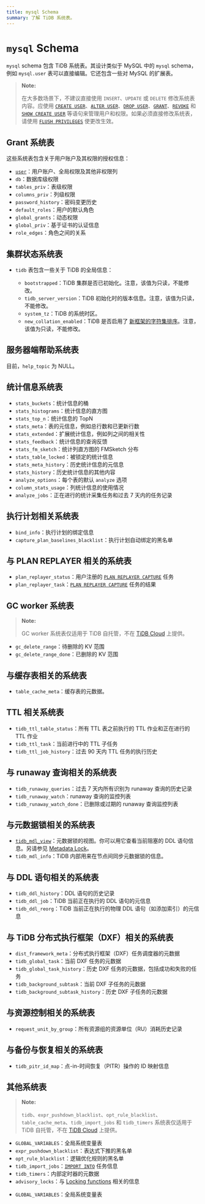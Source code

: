 ```yaml
---
title: mysql Schema
summary: 了解 TiDB 系统表。
---
```


# `mysql` Schema

`mysql` schema 包含 TiDB 系统表。其设计类似于 MySQL 中的 `mysql` schema，例如 `mysql.user` 表可以直接编辑。它还包含一些对 MySQL 的扩展表。

> **Note:**
>
> 在大多数场景下，不建议直接使用 `INSERT`、`UPDATE` 或 `DELETE` 修改系统表内容。应使用 [`CREATE USER`](/sql-statements/sql-statement-create-user.md)、[`ALTER USER`](/sql-statements/sql-statement-alter-user.md)、[`DROP USER`](/sql-statements/sql-statement-drop-user.md)、[`GRANT`](/sql-statements/sql-statement-grant-privileges.md)、[`REVOKE`](/sql-statements/sql-statement-revoke-privileges.md) 和 [`SHOW CREATE USER`](/sql-statements/sql-statement-show-create-user.md) 等语句来管理用户和权限。如果必须直接修改系统表，请使用 [`FLUSH PRIVILEGES`](/sql-statements/sql-statement-flush-privileges.md) 使更改生效。

## Grant 系统表

这些系统表包含关于用户账户及其权限的授权信息：

- [`user`](/mysql-schema/mysql-schema-user.md)：用户账户、全局权限及其他非权限列
- `db`：数据库级权限
- `tables_priv`：表级权限
- `columns_priv`：列级权限
- `password_history`：密码变更历史
- `default_roles`：用户的默认角色
- `global_grants`：动态权限
- `global_priv`：基于证书的认证信息
- `role_edges`：角色之间的关系

## 集群状态系统表

* `tidb` 表包含一些关于 TiDB 的全局信息：

    * `bootstrapped`：TiDB 集群是否已初始化。注意，该值为只读，不能修改。
    * `tidb_server_version`：TiDB 初始化时的版本信息。注意，该值为只读，不能修改。
    * `system_tz`：TiDB 的系统时区。
    * `new_collation_enabled`：TiDB 是否启用了 [新框架的字符集排序](/character-set-and-collation.md#new-framework-for-collations)。注意，该值为只读，不能修改。

## 服务器端帮助系统表

目前，`help_topic` 为 NULL。

## 统计信息系统表

- `stats_buckets`：统计信息的桶
- `stats_histograms`：统计信息的直方图
- `stats_top_n`：统计信息的 TopN
- `stats_meta`：表的元信息，例如总行数和已更新行数
- `stats_extended`：扩展统计信息，例如列之间的相关性
- `stats_feedback`：统计信息的查询反馈
- `stats_fm_sketch`：统计列直方图的 FMSketch 分布
- `stats_table_locked`：被锁定的统计信息
- `stats_meta_history`：历史统计信息的元信息
- `stats_history`：历史统计信息的其他内容
- `analyze_options`：每个表的默认 `analyze` 选项
- `column_stats_usage`：列统计信息的使用情况
- `analyze_jobs`：正在进行的统计采集任务和过去 7 天内的任务记录

## 执行计划相关系统表

- `bind_info`：执行计划的绑定信息
- `capture_plan_baselines_blacklist`：执行计划自动绑定的黑名单

## 与 PLAN REPLAYER 相关的系统表

- `plan_replayer_status`：用户注册的 [`PLAN REPLAYER CAPTURE`](https://docs.pingcap.com/tidb/stable/sql-plan-replayer#use-plan-replayer-capture) 任务
- `plan_replayer_task`：[`PLAN REPLAYER CAPTURE`](https://docs.pingcap.com/tidb/stable/sql-plan-replayer#use-plan-replayer-capture) 任务的结果

## GC worker 系统表

> **Note:**
>
> GC worker 系统表仅适用于 TiDB 自托管，不在 [TiDB Cloud](https://docs.pingcap.com/tidbcloud/) 上提供。

- `gc_delete_range`：待删除的 KV 范围
- `gc_delete_range_done`：已删除的 KV 范围

## 与缓存表相关的系统表

- `table_cache_meta`：缓存表的元数据。

## TTL 相关系统表

* `tidb_ttl_table_status`：所有 TTL 表之前执行的 TTL 作业和正在进行的 TTL 作业
* `tidb_ttl_task`：当前进行中的 TTL 子任务
* `tidb_ttl_job_history`：过去 90 天内 TTL 任务的执行历史

## 与 runaway 查询相关的系统表

* `tidb_runaway_queries`：过去 7 天内所有识别为 runaway 查询的历史记录
* `tidb_runaway_watch`：runaway 查询的监控列表
* `tidb_runaway_watch_done`：已删除或过期的 runaway 查询监控列表

## 与元数据锁相关的系统表

* [`tidb_mdl_view`](/mysql-schema/mysql-schema-tidb-mdl-view.md)：元数据锁的视图。你可以用它查看当前阻塞的 DDL 语句信息。另请参见 [Metadata Lock](/metadata-lock.md)。
* `tidb_mdl_info`：TiDB 内部用来在节点间同步元数据锁的信息。

## 与 DDL 语句相关的系统表

* `tidb_ddl_history`：DDL 语句的历史记录
* `tidb_ddl_job`：TiDB 当前正在执行的 DDL 语句的元信息
* `tidb_ddl_reorg`：TiDB 当前正在执行的物理 DDL 语句（如添加索引）的元信息

## 与 TiDB 分布式执行框架（DXF）相关的系统表

* `dist_framework_meta`：分布式执行框架（DXF）任务调度器的元数据
* `tidb_global_task`：当前 DXF 任务的元数据
* `tidb_global_task_history`：历史 DXF 任务的元数据，包括成功和失败的任务
* `tidb_background_subtask`：当前 DXF 子任务的元数据
* `tidb_background_subtask_history`：历史 DXF 子任务的元数据

## 与资源控制相关的系统表

* `request_unit_by_group`：所有资源组的资源单位（RU）消耗历史记录

## 与备份与恢复相关的系统表

* `tidb_pitr_id_map`：点-in-时间恢复（PITR）操作的 ID 映射信息

## 其他系统表

<CustomContent platform="tidb">

> **Note:**
>
> `tidb`、`expr_pushdown_blacklist`、`opt_rule_blacklist`、`table_cache_meta`、`tidb_import_jobs` 和 `tidb_timers` 系统表仅适用于 TiDB 自托管，不在 [TiDB Cloud](https://docs.pingcap.com/tidbcloud/) 上提供。

- `GLOBAL_VARIABLES`：全局系统变量表
- `expr_pushdown_blacklist`：表达式下推的黑名单
- `opt_rule_blacklist`：逻辑优化规则的黑名单
- `tidb_import_jobs`：[`IMPORT INTO`](/sql-statements/sql-statement-import-into.md) 任务信息
- `tidb_timers`：内部定时器的元数据
- `advisory_locks`：与 [Locking functions](/functions-and-operators/locking-functions.md) 相关的信息

</CustomContent>

<CustomContent platform="tidb-cloud">

- `GLOBAL_VARIABLES`：全局系统变量表

</CustomContent>